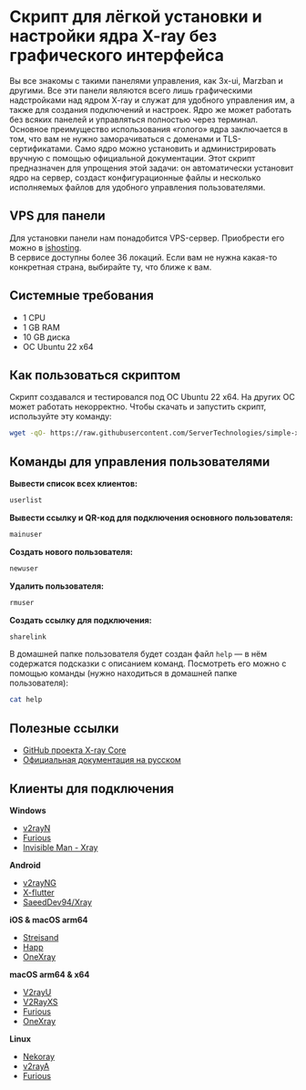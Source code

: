 # Скрипт для лёгкой установки и настройки ядра X-ray без графического интерфейса

Вы все знакомы с такими панелями управления, как 3x-ui, Marzban и другими. Все эти панели являются всего лишь графическими надстройками над ядром X-ray и служат для удобного управления им, а также для создания подключений и настроек. Ядро же может работать без всяких панелей и управляться полностью через терминал. Основное преимущество использования «голого» ядра заключается в том, что вам не нужно заморачиваться с доменами и TLS-сертификатами. Само ядро можно установить и администрировать вручную с помощью официальной документации. Этот скрипт предназначен для упрощения этой задачи: он автоматически установит ядро на сервер, создаст конфигурационные файлы и несколько исполняемых файлов для удобного управления пользователями.

## VPS для панели

Для установки панели нам понадобится VPS-сервер. Приобрести его можно в [ishosting](https://bit.ly/3rOqvPE).  
В сервисе доступны более 36 локаций. Если вам не нужна какая-то конкретная страна, выбирайте ту, что ближе к вам.

## Системные требования

- 1 CPU  
- 1 GB RAM  
- 10 GB диска  
- ОС Ubuntu 22 x64

## Как пользоваться скриптом

Скрипт создавался и тестировался под ОС Ubuntu 22 x64. На других ОС может работать некорректно. Чтобы скачать и запустить скрипт, используйте эту команду:

```sh
wget -qO- https://raw.githubusercontent.com/ServerTechnologies/simple-xray-core/refs/heads/main/xray-install | bash
```

## Команды для управления пользователями

**Вывести список всех клиентов:**

```sh
userlist
```

**Вывести ссылку и QR-код для подключения основного пользователя:**

```sh
mainuser
```

**Создать нового пользователя:**

```sh
newuser
```

**Удалить пользователя:**

```sh
rmuser
```

**Создать ссылку для подключения:**

```sh
sharelink
```

В домашней папке пользователя будет создан файл `help` — в нём содержатся подсказки с описанием команд. Посмотреть его можно с помощью команды (нужно находиться в домашней папке пользователя):

```sh
cat help
```

## Полезные ссылки

- [GitHub проекта X-ray Core](https://github.com/XTLS/Xray-core)
- [Официальная документация на русском](https://xtls.github.io/ru/)

## Клиенты для подключения

**Windows**

- [v2rayN](https://github.com/2dust/v2rayN)  
- [Furious](https://github.com/LorenEteval/Furious)  
- [Invisible Man - Xray](https://github.com/InvisibleManVPN/InvisibleMan-XRayClient)  

**Android**

- [v2rayNG](https://github.com/2dust/v2rayNG)  
- [X-flutter](https://github.com/XTLS/X-flutter)  
- [SaeedDev94/Xray](https://github.com/SaeedDev94/Xray)  

**iOS & macOS arm64**

- [Streisand](https://apps.apple.com/app/streisand/id6450534064)  
- [Happ](https://apps.apple.com/app/happ-proxy-utility/id6504287215)  
- [OneXray](https://github.com/OneXray/OneXray)  

**macOS arm64 & x64**

- [V2rayU](https://github.com/yanue/V2rayU)  
- [V2RayXS](https://github.com/tzmax/V2RayXS)  
- [Furious](https://github.com/LorenEteval/Furious)  
- [OneXray](https://github.com/OneXray/OneXray)  

**Linux**

- [Nekoray](https://github.com/MatsuriDayo/nekoray)  
- [v2rayA](https://github.com/v2rayA/v2rayA)  
- [Furious](https://github.com/LorenEteval/Furious)  
